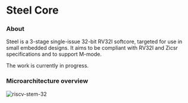 # Steel Core

### About
Steel is a 3-stage single-issue 32-bit RV32I softcore, targeted for use in small embedded designs. It aims to be compliant with RV32I and Zicsr specifications and to support M-mode. 

The work is currently in progress.

### Microarchitecture overview
![riscv-stem-32](https://user-images.githubusercontent.com/22325319/81879662-c8b6a200-9561-11ea-9691-20d629bdbb92.png)

